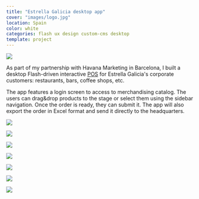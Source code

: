```yaml
---
title: "Estrella Galicia desktop app"
cover: "images/logo.jpg"
location: Spain
color: white
categories: flash ux design custom-cms desktop
template: project
---
```


![](/work/estrellagalicia/images/0.png)

As part of my partnership with Havana Marketing in Barcelona, I built a desktop Flash-driven interactive [POS](https://en.wikipedia.org/wiki/Point_of_sale) for Estrella Galicia's corporate customers: restaurants, bars, coffee shops, etc.

The app features a login screen to access to merchandising catalog. The users can drag&drop products to the stage or select them using the sidebar navigation. Once the order is ready, they can submit it. The app will also export the order in Excel format and send it directly to the headquarters.

![](/work/estrellagalicia/images/1.jpg)

![](/work/estrellagalicia/images/2.jpg)

![](/work/estrellagalicia/images/3.jpg)

![](/work/estrellagalicia/images/4.jpg)

![](/work/estrellagalicia/images/5.jpg)

![](/work/estrellagalicia/images/6.jpg)

![](/work/estrellagalicia/images/7.jpg)
